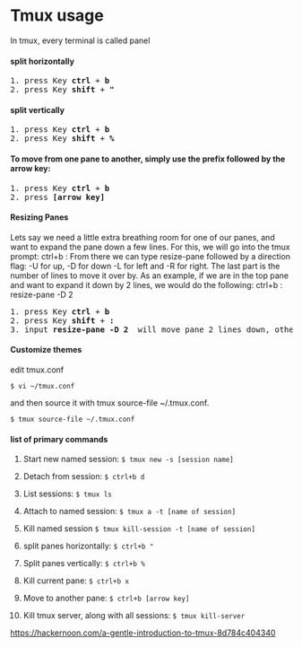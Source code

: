 # Tmux usage
In tmux, every terminal is called panel

#### split horizontally
<pre>
1. press Key <b>ctrl</b> + <b>b</b>
2. press Key <b>shift</b> + <b>"</b>
</pre>

#### split vertically
<pre>
1. press Key <b>ctrl</b> + <b>b</b>
2. press Key <b>shift</b> + <b>%</b>
</pre>

#### To move from one pane to another, simply use the prefix followed by the arrow key:
<pre>
1. press Key <b>ctrl</b> + <b>b</b>
2. press <b>[arrow key]</b>
</pre>


#### Resizing Panes
Lets say we need a little extra breathing room for one of our panes, and want to expand the pane down a few lines. For this, we will go into the tmux prompt:
ctrl+b :
From there we can type resize-pane followed by a direction flag: -U for up, -D for down -L for left and -R for right. The last part is the number of lines to move it over by.
As an example, if we are in the top pane and want to expand it down by 2 lines, we would do the following:
ctrl+b :
resize-pane -D 2

<pre>
1. press Key <b>ctrl</b> + <b>b</b>
2. press Key <b>shift</b> + <b>:</b>
3. input <b>resize-pane -D 2</b>  will move pane 2 lines down, other flags -U, -L, -R similarly.
</pre>


#### Customize themes
edit tmux.conf 
```
$ vi ~/tmux.conf
```
and then source it with tmux source-file ~/.tmux.conf.
```
$ tmux source-file ~/.tmux.conf
```

#### list of primary commands
1. Start new named session:
```$ tmux new -s [session name]```

2. Detach from session:
```$ ctrl+b d```

3. List sessions:
```$ tmux ls```

4. Attach to named session:
```$ tmux a -t [name of session]```

5. Kill named session
```$ tmux kill-session -t [name of session]```

6. split panes horizontally:
```$ ctrl+b "```

7. Split panes vertically:
```$ ctrl+b %```

8. Kill current pane:
```$ ctrl+b x```

9. Move to another pane:
```$ ctrl+b [arrow key]```

10. Kill tmux server, along with all sessions:
```$ tmux kill-server```

https://hackernoon.com/a-gentle-introduction-to-tmux-8d784c404340
